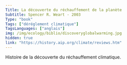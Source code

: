 ```yaml
---
Title: La découverte du réchauffement de la planète
Subtitle: Spencer R. Weart - 2003
Type: "book"
Tags: ["déréglement climatique"]
TagsLanguages: ["anglais"]
img: /img/ecology/biblio/discoveryglobalwarming.jpg
hidden: true
link: "https://history.aip.org/climate/reviews.htm"
---
```


Histoire de la découverte du réchauffement climatique.